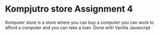 # Kompjutro store Assignment 4
Komputer store is a store where you can buy a computer you can work to afford a computer and you can take a loan.
Done with Vanilla Javascript 
